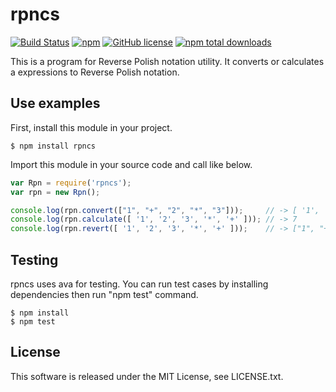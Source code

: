 # rpncs
[![Build Status](https://travis-ci.org/TsutomuNakamura/rpncc.svg?branch=master)](https://travis-ci.org/TsutomuNakamura/rpncs) 
[![npm](https://img.shields.io/npm/v/rpncs.svg)](https://npmjs.com/package/rpncs) 
[![GitHub license](https://img.shields.io/github/license/anhtaka/rpncc)](https://github.com/anhtaka/rpncc)
[![npm total downloads](https://img.shields.io/npm/dt/rpncs.svg)](https://github.com/anhtaka/rpncc)

This is a program for Reverse Polish notation utility.
It converts or calculates a expressions to Reverse Polish notation.

## Use examples
First, install this module in your project.
```console
$ npm install rpncs
```

Import this module in your source code and call like below.
```javascript
var Rpn = require('rpncs');
var rpn = new Rpn();

console.log(rpn.convert(["1", "+", "2", "*", "3"]));     // -> [ '1', '2', '3', '*', '+' ]
console.log(rpn.calculate([ '1', '2', '3', '*', '+' ])); // -> 7
console.log(rpn.revert([ '1', '2', '3', '*', '+' ]));    // -> ["1", "+", "2", "*", "3"]
```

## Testing
rpncs uses ava for testing. You can run test cases by installing dependencies then run "npm test" command.
```console
$ npm install
$ npm test
```

## License
This software is released under the MIT License, see LICENSE.txt.

